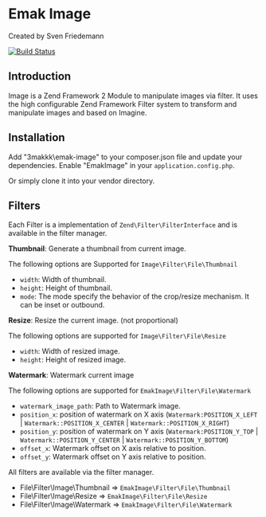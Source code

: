 Emak Image
==========

Created by Sven Friedemann

[![Build Status](https://travis-ci.org/3makkk/EmakImage.svg)](https://travis-ci.org/3makkk/EmakImage)

Introduction
------------

Image is a Zend Framework 2 Module to manipulate images via filter.
It uses the high configurable Zend Framework Filter system to transform and manipulate images and based on Imagine.

Installation
------------

Add "3makkk\emak-image" to your composer.json file and update your dependencies.
Enable "EmakImage" in your ```application.config.php```.

Or simply clone it into your vendor directory.

Filters
-------

Each Filter is a implementation of ```Zend\Filter\FilterInterface``` and is available in the filter manager.



**Thumbnail**:
Generate a thumbnail from current image.

The following options are Supported for ```Image\Filter\File\Thumbnail```

* ```width```: Width of thumbnail.
* ```height```: Height of thumbnail.
* ```mode```: The mode specify the behavior of the crop/resize mechanism. It can be inset or outbound.



**Resize**:
Resize the current image. (not proportional)

The following options are supported for ```Image\Filter\File\Resize```

* ```width```: Width of resized image.
* ```height```: Height of resized image.



**Watermark**:
Watermark current image

The following options are supported for ```EmakImage\Filter\File\Watermark```
* ```watermark_image_path```: Path to Watermark image.
* ```position_x```: position of watermark on X axis  (```Watermark:POSITION_X_LEFT``` | ```Watermark::POSITION_X_CENTER``` | ```Watermark::POSITION_X_RIGHT```)
* ```position_y```: position of watermark on Y axis (```Watermark:POSITION_Y_TOP``` | ```Watermark::POSITION_Y_CENTER``` | ```Watermark::POSITION_Y_BOTTOM```)
* ```offset_x```: Watermark offset on X axis relative to position.
* ```offset_y```: Watermark offset on Y axis relative to position.

All filters are available via the filter manager.
 * File\Filter\Image\Thumbnail => ```EmakImage\Filter\File\Thumbnail```
 * File\Filter\Image\Resize => ```EmakImage\Filter\File\Resize```
 * File\Filter\Image\Watermark => ```EmakImage\Filter\File\Watermark```












